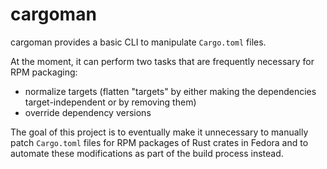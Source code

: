 # cargoman

cargoman provides a basic CLI to manipulate `Cargo.toml` files.

At the moment, it can perform two tasks that are frequently necessary for
RPM packaging:

- normalize targets (flatten "targets" by either making the dependencies
target-independent or by removing them)
- override dependency versions

The goal of this project is to eventually make it unnecessary to manually
patch `Cargo.toml` files for RPM packages of Rust crates in Fedora and
to automate these modifications as part of the build process instead.

